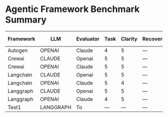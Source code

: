 # Agentic Framework Benchmark Summary

| Framework | LLM | Evaluator | Task | Clarity | Recovery | Autonomy | Total | Time (s) |
|-----------|-----|-----------|------|---------|----------|----------|--------|----------|
| Autogen | OPENAI | Claude | 4 | 5 | — | 3 | — | 8.24 |
| Crewai | CLAUDE | Openai | 5 | 5 | — | 5 | — | — |
| Crewai | OPENAI | Claude | 5 | 5 | — | 4 | — | 36.04 |
| Langchain | CLAUDE | Openai | 5 | 5 | — | 5 | — | 40.57 |
| Langchain | OPENAI | Claude | 5 | 4 | — | — | — | — |
| Langgraph | CLAUDE | Openai | 5 | 5 | — | 5 | — | — |
| Langgraph | OPENAI | Claude | 4 | 5 | — | 3 | — | — |
| Test1 | LANGGRAPH | To | — | — | — | — | — | — |